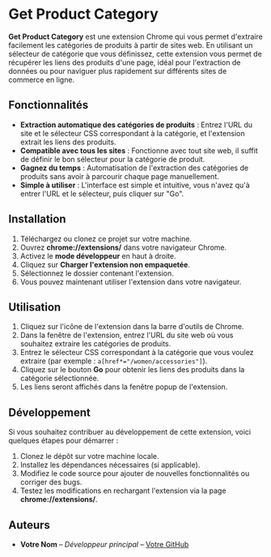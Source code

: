 # Get Product Category

**Get Product Category** est une extension Chrome qui vous permet d'extraire facilement les catégories de produits à partir de sites web. En utilisant un sélecteur de catégorie que vous définissez, cette extension vous permet de récupérer les liens des produits d'une page, idéal pour l'extraction de données ou pour naviguer plus rapidement sur différents sites de commerce en ligne.

## Fonctionnalités

- **Extraction automatique des catégories de produits** : Entrez l'URL du site et le sélecteur CSS correspondant à la catégorie, et l'extension extrait les liens des produits.
- **Compatible avec tous les sites** : Fonctionne avec tout site web, il suffit de définir le bon sélecteur pour la catégorie de produit.
- **Gagnez du temps** : Automatisation de l'extraction des catégories de produits sans avoir à parcourir chaque page manuellement.
- **Simple à utiliser** : L'interface est simple et intuitive, vous n'avez qu'à entrer l'URL et le sélecteur, puis cliquer sur "Go".

## Installation

1. Téléchargez ou clonez ce projet sur votre machine.
2. Ouvrez **chrome://extensions/** dans votre navigateur Chrome.
3. Activez le **mode développeur** en haut à droite.
4. Cliquez sur **Charger l'extension non empaquetée**.
5. Sélectionnez le dossier contenant l'extension.
6. Vous pouvez maintenant utiliser l'extension dans votre navigateur.

## Utilisation

1. Cliquez sur l'icône de l'extension dans la barre d'outils de Chrome.
2. Dans la fenêtre de l'extension, entrez l'URL du site web où vous souhaitez extraire les catégories de produits.
3. Entrez le sélecteur CSS correspondant à la catégorie que vous voulez extraire (par exemple : `a[href*="/women/accessories"]`).
4. Cliquez sur le bouton **Go** pour obtenir les liens des produits dans la catégorie sélectionnée.
5. Les liens seront affichés dans la fenêtre popup de l'extension.

## Développement

Si vous souhaitez contribuer au développement de cette extension, voici quelques étapes pour démarrer :

1. Clonez le dépôt sur votre machine locale.
2. Installez les dépendances nécessaires (si applicable).
3. Modifiez le code source pour ajouter de nouvelles fonctionnalités ou corriger des bugs.
4. Testez les modifications en rechargant l'extension via la page **chrome://extensions/**.

## Auteurs

- **Votre Nom** – *Développeur principal* – [Votre GitHub](https://github.com/lantomalala)


